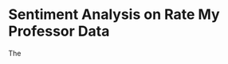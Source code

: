 # Sentiment Analysis on Rate My Professor Data
  
    
The           
    
   
          
    
   
  

